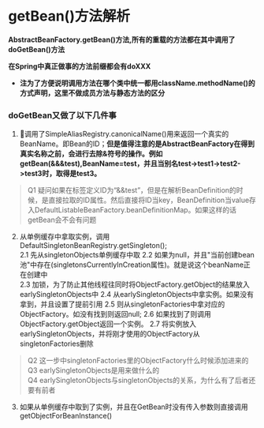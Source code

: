 #  getBean()方法解析

**AbstractBeanFactory.getBean()方法,所有的重载的方法都在其中调用了doGetBean()方法**   

**在Spring中真正做事的方法前缀都会有doXXX**   
*  **注为了方便说明调用方法在哪个类中统一都用className.methodName()的方式声明，这里不做成员方法与静态方法的区分**

### doGetBean又做了以下几件事

1. 调用了SimpleAliasRegistry.canonicalName()用来返回一个真实的BeanName。即Bean的ID；**但是值得注意的是AbstractBeanFactory在得到真实名称之前，会进行去除&符号的操作。例如getBean(&&&test),BeanName=test，并且当别名test->test1->test2->test3时，取得是test3。**

> Q1 疑问如果在<Bean>标签定义ID为“&&test”，但是在解析BeanDefinition的时候，是直接拉取的ID属性。然后直接将ID当key，BeanDefinition当value存入DefaultListableBeanFactory.beanDefinitionMap。如果这样的话getBean会不会有问题

2. 从单例缓存中拿取实例，调用DefaultSingletonBeanRegistry.getSingleton();   
2.1  先从singletonObjects单例缓存中取
2.2  如果为null，并且"当前创建bean池"中存在(singletonsCurrentlyInCreation属性)。就是说这个beanName正在创建中   
2.3  加锁，为了防止其他线程往同时将ObjectFactory.getObject的结果放入earlySingletonObjects中
2.4  从earlySingletonObjects中拿实例。如果没有拿到，并且设置了提前引用
2.5  则从singletonFactories中拿对应的ObjectFactory。如没有找到则返回null;
2.6  如果找到了则调用ObjectFactory.getObject返回一个实例。
2.7  将实例放入earlySingletonObjects，并将刚才使用的ObjectFactory从singletonFactories删除

> Q2 这一步中singletonFactories里的ObjectFactory什么时候添加进来的  
Q3 earlySingletonObjects是用来做什么的  
Q4 earlySingletonObjects与singletonObjects的关系，为什么有了后者还要有前者

3. 如果从单例缓存中取到了实例，并且在GetBean时没有传入参数则直接调用getObjectForBeanInstance()